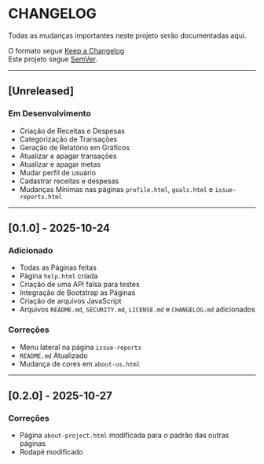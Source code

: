 # CHANGELOG

Todas as mudanças importantes neste projeto serão documentadas aqui.

O formato segue [Keep a Changelog](https://keepachangelog.com/pt-BR/1.0.0/)  
Este projeto segue [SemVer](https://semver.org/lang/pt-BR/).

---

## [Unreleased]

### Em Desenvolvimento
- Criação de Receitas e Despesas
- Categorização de Transações
- Geração de Relatório em Gráficos
- Atualizar e apagar transações
- Atualizar e apagar metas
- Mudar perfil de usuário
- Cadastrar receitas e despesas
- Mudanças Mínimas nas páginas `profile.html`, `goals.html` e `issue-reports.html`

---

## [0.1.0] - 2025-10-24

### Adicionado
- Todas as Páginas feitas
- Página `help.html` criada
- Criação de uma API falsa para testes
- Integração de Bootstrap as Páginas
- Criação de arquivos JavaScript
- Arquivos `README.md`, `SECURITY.md`, `LICENSE.md` e `CHANGELOG.md` adicionados

### Correções
- Menu lateral na página `issue-reports`
- `README.md` Atualizado
- Mudança de cores em `about-us.html`

---

## [0.2.0] - 2025-10-27

### Correções
- Página `about-project.html` modificada para o padrão das outras páginas
- Rodapé modificado 